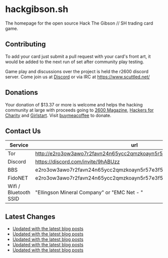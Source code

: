 # hackgibson.sh
The homepage for the open source Hack The Gibson // SH trading card game.


## Contributing

To add your card just submit a pull request with your card's front art, it would be added to the next run of set after community play testing.

Game play and discussions over the project is held the r2600 discord server. Come join us at [Discord](https://discord.com/invite/9hABUzz) or via IRC at https://www.scuttled.net/


## Donations

Your donation of $13.37 or more is welcome and helps the hacking community at large with proceeds going to [2600 Magazine](https://2600.com/), [Hackers for Charity](https://hackersforcharity.org) and [Girlstart](https://girlstart.org).  Visit [buymeacoffee](https://www.buymeacoffee.com/hackgibson.sh) to donate.


## Contact Us

Service | url
-|-
Tor | http://e2ro3ow3awo7r2favn24n65ycc2qmzkoayn5r57e3f56nvjwdcgg32ad.onion
Discord | https://discord.com/invite/9hABUzz
BBS | e2ro3ow3awo7r2favn24n65ycc2qmzkoayn5r57e3f56nvjwdcgg32ad.onion:23
FidoNET | e2ro3ow3awo7r2favn24n65ycc2qmzkoayn5r57e3f56nvjwdcgg32ad.onion:24554
Wifi / Bluetooth SSID | "Ellingson Mineral Company" or "EMC Net - <fidonet address>"

## Latest Changes
<!-- BLOG-POST-LIST:START -->
- [Updated with the latest blog posts](https://github.com/DFW2600/hackgibson.sh/commit/973ce10fc4875a7aa35f75c41f205cfc502e85a9)
- [Updated with the latest blog posts](https://github.com/DFW2600/hackgibson.sh/commit/3d7af8e0da5c95bde9ec285d216bde0b79f5a2d5)
- [Updated with the latest blog posts](https://github.com/DFW2600/hackgibson.sh/commit/2c93210fca65a655ed59d0263a687e549e68a50f)
- [Updated with the latest blog posts](https://github.com/DFW2600/hackgibson.sh/commit/9a3bcf25f264af8e84b2cd861fdd66842e4abef1)
- [Updated with the latest blog posts](https://github.com/DFW2600/hackgibson.sh/commit/e19e67762da43a01f391fcb4e8e65a1b672c8db1)
<!-- BLOG-POST-LIST:END -->
